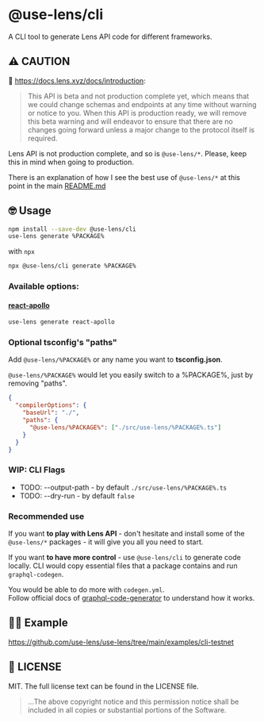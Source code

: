 # @use-lens/cli
A CLI tool to generate Lens API code for different frameworks.

## ⚠️ CAUTION
🌿 https://docs.lens.xyz/docs/introduction:
> This API is beta and not production complete yet, which means that we could change schemas and endpoints at any time without warning or notice to you. When this API is production ready, we will remove this beta warning and will endeavor to ensure that there are no changes going forward unless a major change to the protocol itself is required.

Lens API is not production complete, and so is `@use-lens/*`. Please, keep this in mind when going to production.

There is an explanation of how I see the best use of `@use-lens/*` at this point in the main [README.md](https://github.com/use-lens/use-lens#-usage)

## 🤓 Usage
```bash
npm install --save-dev @use-lens/cli
use-lens generate %PACKAGE%
```

with `npx`
```bash
npx @use-lens/cli generate %PACKAGE%
```

### Available options:

#### [react-apollo](https://github.com/use-lens/use-lens/tree/main/packages/react-apollo)

```bash
use-lens generate react-apollo
```


### Optional tsconfig's "paths"

Add `@use-lens/%PACKAGE%` or any name you want to **tsconfig.json**.

`@use-lens/%PACKAGE%` would let you easily switch to a %PACKAGE%, just by removing "paths".

```json lines
{
  "compilerOptions": {
    "baseUrl": "./",
    "paths": {
      "@use-lens/%PACKAGE%": ["./src/use-lens/%PACKAGE%.ts"]
    }
  }
}
```

### WIP: CLI Flags
- TODO: --output-path - by default `./src/use-lens/%PACKAGE%.ts`
- TODO: --dry-run - by default `false`

### Recommended use
If you want **to play with Lens API** - don't hesitate and install some of the `@use-lens/*` packages - it will give you all you need to start.

If you want **to have more control** - use `@use-lens/cli` to generate code locally. CLI would copy essential files that a package contains and run `graphql-codegen`.

You would be able to do more with `codegen.yml`.  
Follow official docs of [graphql-code-generator](https://github.com/dotansimha/graphql-code-generator) to understand how it works.

## 👨‍🏫 Example
https://github.com/use-lens/use-lens/tree/main/examples/cli-testnet

## 🔎 LICENSE

MIT. The full license text can be found in the LICENSE file.

> ...The above copyright notice and this permission notice shall be included in all
copies or substantial portions of the Software.

